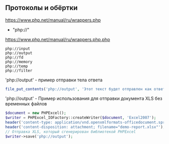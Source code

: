 #

## Протоколы и обёртки 

https://www.php.net/manual/ru/wrappers.php

* "php://"

https://www.php.net/manual/ru/wrappers.php.php
```text
php://input
php://output
php://fd
php://memory
php://temp
php://filter
```

'php://output' - пример отправки тела ответа
```php
file_put_contents('php://output', 'Этот текст будет отправлен как ответ');
```

'php://output' - Пример использования для отправки документа XLS без временных файлов 
```php
$document = new PHPExcel();
$writer = PHPExcel_IOFactory::createWriter($document, 'Excel2007');
header('content-type: application/vnd.openxmlformats-officedocument.spreadsheetml.sheet', true); 
header('content-disposition: attachment; filename="demo-report.xlsx"'); 
// Отправка XLS, который сгенерирован библиотекой PHPExcel
$writer->save('php://output');  
```